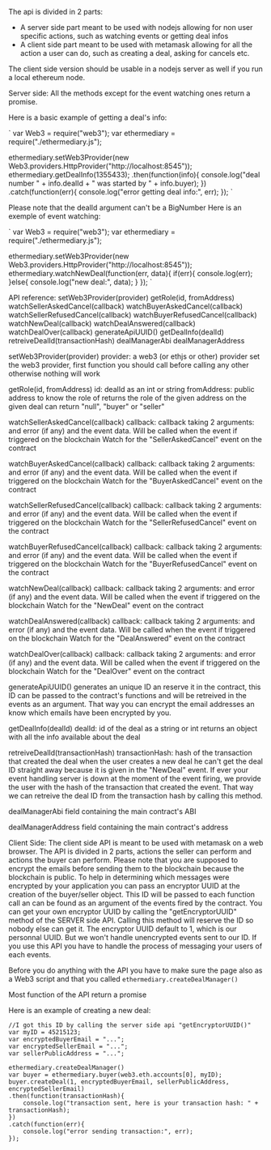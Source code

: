The api is divided in 2 parts: 
 - A server side part meant to be used with nodejs allowing for non user specific actions, such as watching events or getting deal infos
 - A client side part meant to be used with metamask allowing for all the action a user can do, such as creating a deal, asking for cancels etc.

The client side version should be usable in a nodejs server as well if you run a local ethereum node.

Server side:
All the methods except for the event watching ones return a promise.

Here is a basic example of getting a deal's info: 

`
var Web3 = require("web3");
var ethermediary = require("./ethermediary.js");

ethermediary.setWeb3Provider(new Web3.providers.HttpProvider("http://localhost:8545"));
ethermediary.getDealInfo(1355433);
.then(function(info){
    console.log("deal number " + info.dealId + " was started by " + info.buyer);
})
.catch(function(err){
    console.log("error getting deal info:", err);
});
`

Please note that the dealId argument can't be a BigNumber
Here is an exemple of event watching: 

`
var Web3 = require("web3");
var ethermediary = require("./ethermediary.js");

ethermediary.setWeb3Provider(new Web3.providers.HttpProvider("http://localhost:8545"));
ethermediary.watchNewDeal(function(err, data){
    if(err){
        console.log(err);
    }else{
        console.log("new deal:", data);
    }
});
`

API reference: 
setWeb3Provider(provider)
getRole(id, fromAddress)
watchSellerAskedCancel(callback)
watchBuyerAskedCancel(callback)
watchSellerRefusedCancel(callback)
watchBuyerRefusedCancel(callback)
watchNewDeal(callback)
watchDealAnswered(callback)
watchDealOver(callback)
generateApiUUID()
getDealInfo(dealId)
retreiveDealId(transactionHash)
dealManagerAbi
dealManagerAddress

setWeb3Provider(provider)
provider: a web3 (or ethjs or other) provider
set the web3 provider, first function you should call before calling any other otherwise nothing will work

getRole(id, fromAddress)
id: dealId as an int or string
fromAddress: public address to know the role of 
returns the role of the given address on the given deal can return "null", "buyer" or "seller"

watchSellerAskedCancel(callback)
callback: callback taking 2 arguments: and error (if any) and the event data. Will be called when the event if triggered on the blockchain
Watch for the "SellerAskedCancel" event on the contract 

watchBuyerAskedCancel(callback)
callback: callback taking 2 arguments: and error (if any) and the event data. Will be called when the event if triggered on the blockchain
Watch for the "BuyerAskedCancel" event on the contract 

watchSellerRefusedCancel(callback)
callback: callback taking 2 arguments: and error (if any) and the event data. Will be called when the event if triggered on the blockchain
Watch for the "SellerRefusedCancel" event on the contract 

watchBuyerRefusedCancel(callback)
callback: callback taking 2 arguments: and error (if any) and the event data. Will be called when the event if triggered on the blockchain
Watch for the "BuyerRefusedCancel" event on the contract 

watchNewDeal(callback)
callback: callback taking 2 arguments: and error (if any) and the event data. Will be called when the event if triggered on the blockchain
Watch for the "NewDeal" event on the contract 

watchDealAnswered(callback)
callback: callback taking 2 arguments: and error (if any) and the event data. Will be called when the event if triggered on the blockchain
Watch for the "DealAnswered" event on the contract

watchDealOver(callback)
callback: callback taking 2 arguments: and error (if any) and the event data. Will be called when the event if triggered on the blockchain
Watch for the "DealOver" event on the contract  

generateApiUUID()
generates an unique ID an reserve it in the contract, this ID can be passed to the contract's functions and will be retreived in the events as an argument. That way you can encrypt the email addresses an know which emails have been encrypted by you.

getDealInfo(dealId)
dealId: id of the deal as a string or int 
returns an object with all the info available about the deal

retreiveDealId(transactionHash)
transactionHash: hash of the transaction that created the deal
when the user creates a new deal he can't get the deal ID straight away because it is given in the "NewDeal" event. If ever your event handling server is down at the moment of the event firing, we provide the user with the hash of the transaction that created the event. That way we can retreive the deal ID from the transaction hash by calling this method.

dealManagerAbi
field containing the main contract's ABI 

dealManagerAddress
field containing the main contract's address


Client Side:
The client side API is meant to be used with metamask on a web browser.
The API is divided in 2 parts, actions the seller can perform and actions the buyer can perform.
Please note that you are supposed to encrypt the emails before sending them to the blockchain because the blockchain is public. 
To help in determining which messages were encrypted by your application you can pass an encryptor UUID at the creation of the buyer/seller object. This ID will be passed to each function call an can be found as an argument of the events fired by the contract. You can get your own encryptor UUID by calling the "getEncryptorUUID" method of the SERVER side API. Calling this method will reserve the ID so nobody else can get it.
The encryptor UUID default to 1, which is our personnal UUID. But we won't handle unencrypted events sent to our ID. If you use this API you have to handle the process of messaging your users of each events.

Before you do anything with the API you have to make sure the page also as a Web3 script and that you called `ethermediary.createDealManager()`

Most function of the API return a promise

Here is an example of creating a new deal:

    //I got this ID by calling the server side api "getEncryptorUUID()"
    var myID = 45215123;
    var encryptedBuyerEmail = "...";
    var encryptedSellerEmail = "...";
    var sellerPublicAddress = "...";

    ethermediary.createDealManager()
    var buyer = ethermediary.buyer(web3.eth.accounts[0], myID);
    buyer.createDeal(1, encryptedBuyerEmail, sellerPublicAddress, encryptedSellerEmail)
    .then(function(transactionHash){
        console.log("transaction sent, here is your transaction hash: " + transactionHash);
    })
    .catch(function(err){
        console.log("error sending transaction:", err);
    });

